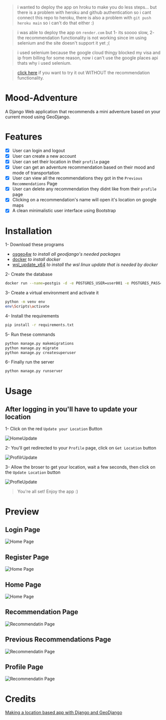 
> i wanted to deploy the app on hroku to make you do less steps... but there is a problem with heroku and github authentication so i cant connect this repo to heroku, there is also a problem with `git push heroku main` so i can't do that either :)

> i was able to deploy the app on `render.com` but 1- its soooo slow, 2- the recommendation functionality is not working since im using selenium and the site doesn't support it yet ;( 

> i used selenium because the google cloud thingy blocked my visa and ip from billing for some reason, now i can't use the google places api thats why i used selenium.

> [click here](https://adventure.onrender.com) if you want to try it out WITHOUT the recommendation functionality.

# Mood-Adventure

A Django Web application that recommends a mini adventure based on your current mood using GeoDjango.

# Features

- [x] User can login and logout
- [x] User can create a new account
- [x] User can set their location in their `profile` page
- [x] User can get an adventure recommendation based on their mood and mode of transportation
- [x] User can view all the recommendations they got in the `Previous Recommendations` Page
- [x] User can delete any recommendation they didnt like from their `profile` page
- [x] Clicking on a recommendation's name will open it's location on google maps
- [x] A clean minimalistic user interface using Bootstrap

# Installation

1- Download these programs 
- [osgeo4w](https://trac.osgeo.org/osgeo4w/) *to install all geodjango's needed packages*
- [docker](https://www.docker.com/products/docker-desktop/) *to install docker*
- [wsl_update_x64](https://wslstorestorage.blob.core.windows.net/wslblob/wsl_update_x64.msi) *to install the wsl linux update that is needed by docker*

2- Create the database
```bash
docker run --name=postgis -d -e POSTGRES_USER=user001 -e POSTGRES_PASS=123456789 -e POSTGRES_DBNAME=gis -p 5432:5432 kartoza/postgis:9.6-2.4
```

3- Create a virtual environment and activate it 
```bash
python -m venv env
env\Scripts\activate
```

4- Install the requirements

```bash
pip install -r requirements.txt
```

5- Run these commands
```bash
python manage.py makemigrations
python manage.py migrate
python manage.py createsuperuser
```

6- Finally run the server
```bash
python manage.py runserver
```

# Usage

## After logging in you'll have to update your location

1- Click on the red `Update your Location` Button <br>

![HomeUpdate](/media/updateloc.png)

2- You'll get redirected to your `Profile` page, click on `Get Location` button<br>

![ProfilrUpdate](/media/getloc.png)

3- Allow the broser to get your location, wait a few seconds, then click on the `Update Location` button <br>

![ProfleUpdate](/media/updatelocc.png)

> You're all set! Enjoy the app :)

# Preview

## Login Page
![Home Page](/media/login.png)

## Register Page
![Home Page](/media/Register.png)

## Home Page
![Home Page](/media/HomePage.png)

## Recommendation Page
![Recommendatin Page](/media/Recommendation_view.png)

## Previous Recommendations Page
![Recommendatin Page](/media/Previous_Recommendations.png)

## Profile Page
![Recommendatin Page](/media/Profile_Page.png)

# Credits

[Making a location based app with Django and GeoDjango](https://realpython.com/location-based-app-with-geodjango-tutorial/)